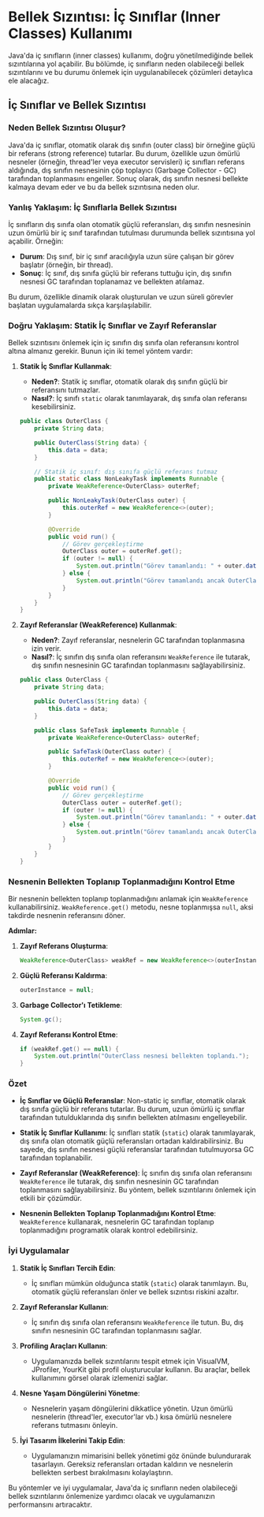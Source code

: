 # Bellek Sızıntısı: İç Sınıflar (Inner Classes) Kullanımı

Java'da iç sınıfların (inner classes) kullanımı, doğru yönetilmediğinde bellek sızıntılarına yol açabilir. Bu bölümde, iç sınıfların neden olabileceği bellek sızıntılarını ve bu durumu önlemek için uygulanabilecek çözümleri detaylıca ele alacağız.

## İç Sınıflar ve Bellek Sızıntısı

### **Neden Bellek Sızıntısı Oluşur?**

Java'da iç sınıflar, otomatik olarak dış sınıfın (outer class) bir örneğine güçlü bir referans (strong reference) tutarlar. Bu durum, özellikle uzun ömürlü nesneler (örneğin, thread'ler veya executor servisleri) iç sınıfları referans aldığında, dış sınıfın nesnesinin çöp toplayıcı (Garbage Collector - GC) tarafından toplanmasını engeller. Sonuç olarak, dış sınıfın nesnesi bellekte kalmaya devam eder ve bu da bellek sızıntısına neden olur.

### **Yanlış Yaklaşım: İç Sınıflarla Bellek Sızıntısı**

İç sınıfların dış sınıfa olan otomatik güçlü referansları, dış sınıfın nesnesinin uzun ömürlü bir iç sınıf tarafından tutulması durumunda bellek sızıntısına yol açabilir. Örneğin:

- **Durum**: Dış sınıf, bir iç sınıf aracılığıyla uzun süre çalışan bir görev başlatır (örneğin, bir thread).
- **Sonuç**: İç sınıf, dış sınıfa güçlü bir referans tuttuğu için, dış sınıfın nesnesi GC tarafından toplanamaz ve bellekten atılamaz.

Bu durum, özellikle dinamik olarak oluşturulan ve uzun süreli görevler başlatan uygulamalarda sıkça karşılaşılabilir.

### **Doğru Yaklaşım: Statik İç Sınıflar ve Zayıf Referanslar**

Bellek sızıntısını önlemek için iç sınıfın dış sınıfa olan referansını kontrol altına almanız gerekir. Bunun için iki temel yöntem vardır:

1. **Statik İç Sınıflar Kullanmak**:
    - **Neden?**: Statik iç sınıflar, otomatik olarak dış sınıfın güçlü bir referansını tutmazlar.
    - **Nasıl?**: İç sınıfı `static` olarak tanımlayarak, dış sınıfa olan referansı kesebilirsiniz.

    ```java
    public class OuterClass {
        private String data;
    
        public OuterClass(String data) {
            this.data = data;
        }
    
        // Statik iç sınıf: dış sınıfa güçlü referans tutmaz
        public static class NonLeakyTask implements Runnable {
            private WeakReference<OuterClass> outerRef;
    
            public NonLeakyTask(OuterClass outer) {
                this.outerRef = new WeakReference<>(outer);
            }
    
            @Override
            public void run() {
                // Görev gerçekleştirme
                OuterClass outer = outerRef.get();
                if (outer != null) {
                    System.out.println("Görev tamamlandı: " + outer.data);
                } else {
                    System.out.println("Görev tamamlandı ancak OuterClass toplanmış.");
                }
            }
        }
    }
    ```

2. **Zayıf Referanslar (WeakReference) Kullanmak**:
    - **Neden?**: Zayıf referanslar, nesnelerin GC tarafından toplanmasına izin verir.
    - **Nasıl?**: İç sınıfın dış sınıfa olan referansını `WeakReference` ile tutarak, dış sınıfın nesnesinin GC tarafından toplanmasını sağlayabilirsiniz.

    ```java
    public class OuterClass {
        private String data;
    
        public OuterClass(String data) {
            this.data = data;
        }
    
        public class SafeTask implements Runnable {
            private WeakReference<OuterClass> outerRef;
    
            public SafeTask(OuterClass outer) {
                this.outerRef = new WeakReference<>(outer);
            }
    
            @Override
            public void run() {
                // Görev gerçekleştirme
                OuterClass outer = outerRef.get();
                if (outer != null) {
                    System.out.println("Görev tamamlandı: " + outer.data);
                } else {
                    System.out.println("Görev tamamlandı ancak OuterClass toplanmış.");
                }
            }
        }
    }
    ```

### **Nesnenin Bellekten Toplanıp Toplanmadığını Kontrol Etme**

Bir nesnenin bellekten toplanıp toplanmadığını anlamak için `WeakReference` kullanabilirsiniz. `WeakReference.get()` metodu, nesne toplanmışsa `null`, aksi takdirde nesnenin referansını döner.

**Adımlar:**

1. **Zayıf Referans Oluşturma**:
    ```java
    WeakReference<OuterClass> weakRef = new WeakReference<>(outerInstance);
    ```
2. **Güçlü Referansı Kaldırma**:
    ```java
    outerInstance = null;
    ```
3. **Garbage Collector'ı Tetikleme**:
    ```java
    System.gc();
    ```
4. **Zayıf Referansı Kontrol Etme**:
    ```java
    if (weakRef.get() == null) {
        System.out.println("OuterClass nesnesi bellekten toplandı.");
    }
    ```

### **Özet**

- **İç Sınıflar ve Güçlü Referanslar**: Non-static iç sınıflar, otomatik olarak dış sınıfa güçlü bir referans tutarlar. Bu durum, uzun ömürlü iç sınıflar tarafından tutulduklarında dış sınıfın bellekten atılmasını engelleyebilir.

- **Statik İç Sınıflar Kullanımı**: İç sınıfları statik (`static`) olarak tanımlayarak, dış sınıfa olan otomatik güçlü referansları ortadan kaldırabilirsiniz. Bu sayede, dış sınıfın nesnesi güçlü referanslar tarafından tutulmuyorsa GC tarafından toplanabilir.

- **Zayıf Referanslar (WeakReference)**: İç sınıfın dış sınıfa olan referansını `WeakReference` ile tutarak, dış sınıfın nesnesinin GC tarafından toplanmasını sağlayabilirsiniz. Bu yöntem, bellek sızıntılarını önlemek için etkili bir çözümdür.

- **Nesnenin Bellekten Toplanıp Toplanmadığını Kontrol Etme**: `WeakReference` kullanarak, nesnelerin GC tarafından toplanıp toplanmadığını programatik olarak kontrol edebilirsiniz.

### **İyi Uygulamalar**

1. **Statik İç Sınıfları Tercih Edin**:
    - İç sınıfları mümkün olduğunca statik (`static`) olarak tanımlayın. Bu, otomatik güçlü referansları önler ve bellek sızıntısı riskini azaltır.

2. **Zayıf Referanslar Kullanın**:
    - İç sınıfın dış sınıfa olan referansını `WeakReference` ile tutun. Bu, dış sınıfın nesnesinin GC tarafından toplanmasını sağlar.

3. **Profiling Araçları Kullanın**:
    - Uygulamanızda bellek sızıntılarını tespit etmek için VisualVM, JProfiler, YourKit gibi profil oluşturucular kullanın. Bu araçlar, bellek kullanımını görsel olarak izlemenizi sağlar.

4. **Nesne Yaşam Döngülerini Yönetme**:
    - Nesnelerin yaşam döngülerini dikkatlice yönetin. Uzun ömürlü nesnelerin (thread'ler, executor'lar vb.) kısa ömürlü nesnelere referans tutmasını önleyin.

5. **İyi Tasarım İlkelerini Takip Edin**:
    - Uygulamanızın mimarisini bellek yönetimi göz önünde bulundurarak tasarlayın. Gereksiz referansları ortadan kaldırın ve nesnelerin bellekten serbest bırakılmasını kolaylaştırın.

Bu yöntemler ve iyi uygulamalar, Java'da iç sınıfların neden olabileceği bellek sızıntılarını önlemenize yardımcı olacak ve uygulamanızın performansını artıracaktır.
